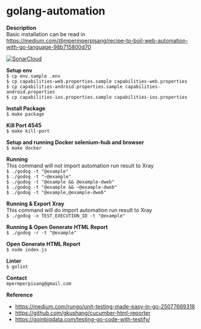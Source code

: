 # golang-automation

**Description**<br/>
Basic installation can be read in https://medium.com/@mpermperpisang/recipe-to-boil-web-automation-with-go-language-98b715800d70

[![SonarCloud](https://sonarcloud.io/images/project_badges/sonarcloud-white.svg)](https://sonarcloud.io/dashboard?id=mpermperpisang_golang-automation)

**Setup env**<br/>
`$ cp env.sample .env`<br/>
`$ cp capabilities-web.properties.sample capabilities-web.properties`<br/>
`$ cp capabilities-android.properties.sample capabilities-android.properties`<br/>
`$ cp capabilities-ios.properties.sample capabilities-ios.properties`

**Install Package**<br/>
`$ make package`

**Kill Port 4545**<br/>
`$ make kill-port`

**Setup and running Docker selenium-hub and browser**<br/>
`$ make docker`

**Running**<br/>
This command will not import automation run result to Xray<br/>
`$ ./godog -t "@example"`<br/>
`$ ./godog -t "~@example"`<br/>
`$ ./godog -t "@example && @example-dweb"`<br/>
`$ ./godog -t "@example && ~@example-dweb"`<br/>
`$ ./godog -t "@example,@example-dweb"`<br/>

**Running & Export Xray**<br/>
This command will do import automation run result to Xray<br/>
`$ ./godog -x TEST_EXECUTION_ID -t "@example"`

**Running & Open Generate HTML Report**<br/>
`$ ./godog -r -t "@example"`

**Open Generate HTML Report**<br/>
`$ node index.js`

**Linter**<br/>
`$ golint`

**Contact**<br/>
`mpermperpisang@gmail.com`

**Reference**<br/>
- https://medium.com/rungo/unit-testing-made-easy-in-go-25077669318
- https://github.com/gkushang/cucumber-html-reporter
- https://goinbigdata.com/testing-go-code-with-testify/
